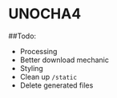 UNOCHA4
=======
##Todo:
 - Processing
 - Better download mechanic
 - Styling
 - Clean up `/static`
 - Delete generated files